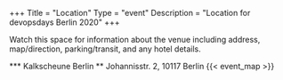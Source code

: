 +++
Title = "Location"
Type = "event"
Description = "Location for devopsdays Berlin 2020"
+++

Watch this space for information about the venue including address, map/direction, parking/transit, and any hotel details.

<!-- Uncomment this only if you have set the coordinates for your location in the config yaml. Get Latitude and Longitude of a Point: http://itouchmap.com/latlong.html -->
*** Kalkscheune Berlin
** Johannisstr. 2, 10117 Berlin
{{< event_map >}} 
